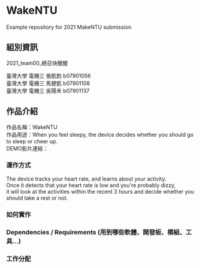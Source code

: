 # WakeNTU
Example repository for 2021 MakeNTU submission

## 組別資訊
2021_team00_總召快醒醒

臺灣大學 電機三 張凱鈞 b07901056 <br>
臺灣大學 電機三 馬健凱 b07901108 <br>
臺灣大學 電機三 吳陽禾 b07901137 <br>

## 作品介紹
作品名稱：WakeNTU <br>
作品用途：When you feel sleepy, the device decides whether you should go to sleep or cheer up. <br>
DEMO影片連結：

### 運作方式
The device tracks your heart rate, and learns about your activity. <br>
Once it detects that your heart rate is low and you're probably dizzy, <br>
it will look at the activities within the recent 3 hours and decide whether you should take a rest or not.

### 如何實作

### Dependencies / Requirements (用到哪些軟體、開發板、模組、工具...)

### 工作分配
